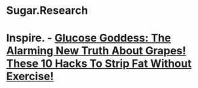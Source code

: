 # Sugar.Research
# Inspire. - [Glucose Goddess: The Alarming New Truth About Grapes! These 10 Hacks To Strip Fat Without Exercise!](https://youtu.be/3esF-pNAM9c)
